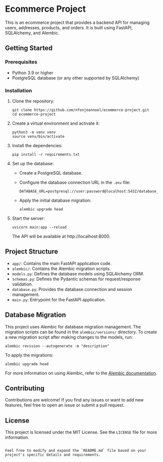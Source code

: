 # Ecommerce Project

This is an ecommerce project that provides a backend API for managing users, addresses, products, and orders. It is built using FastAPI, SQLAlchemy, and Alembic.

## Getting Started

### Prerequisites

- Python 3.9 or higher
- PostgreSQL database (or any other supported by SQLAlchemy)

### Installation

1. Clone the repository:

   ```shell
   git clone https://github.com/nfonjeannoel/ecommerce-project.git
   cd ecommerce-project
   ```

2. Create a virtual environment and activate it:

   ```shell
   python3 -m venv venv
   source venv/bin/activate
   ```

3. Install the dependencies:

   ```shell
   pip install -r requirements.txt
   ```

4. Set up the database:

   - Create a PostgreSQL database.
   - Configure the database connection URL in the `.env` file:

     ```dotenv
     DATABASE_URL=postgresql://user:password@localhost:5432/database_name
     ```

   - Apply the initial database migration:

     ```shell
     alembic upgrade head
     ```

5. Start the server:

   ```shell
   uvicorn main:app --reload
   ```

   The API will be available at http://localhost:8000.

## Project Structure

- `app/`: Contains the main FastAPI application code.
- `alembic/`: Contains the Alembic migration scripts.
- `models.py`: Defines the database models using SQLAlchemy ORM.
- `schemas.py`: Defines the Pydantic schemas for request/response validation.
- `database.py`: Provides the database connection and session management.
- `main.py`: Entrypoint for the FastAPI application.

## Database Migration

This project uses Alembic for database migration management. The migration scripts can be found in the `alembic/versions/` directory. To create a new migration script after making changes to the models, run:

```shell
alembic revision --autogenerate -m "description"
```

To apply the migrations:

```shell
alembic upgrade head
```

For more information on using Alembic, refer to the [Alembic documentation](https://alembic.sqlalchemy.org/en/latest/).

## Contributing

Contributions are welcome! If you find any issues or want to add new features, feel free to open an issue or submit a pull request.

## License

This project is licensed under the MIT License. See the `LICENSE` file for more information.
```

Feel free to modify and expand the `README.md` file based on your project's specific details and requirements.